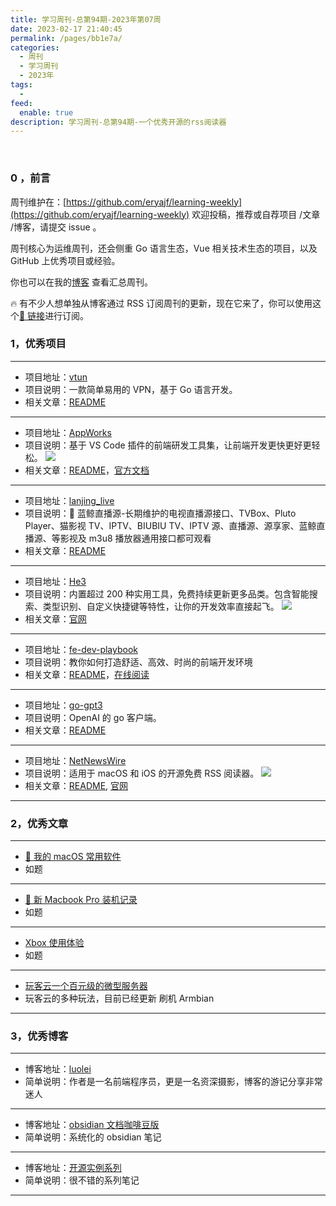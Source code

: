 ```yaml
---
title: 学习周刊-总第94期-2023年第07周
date: 2023-02-17 21:40:45
permalink: /pages/bb1e7a/
categories:
  - 周刊
  - 学习周刊
  - 2023年
tags:
  -
feed:
  enable: true
description: 学习周刊-总第94期-一个优秀开源的rss阅读器
---
```


<br><ArticleTopAd></ArticleTopAd>

### 0 ，前言

周刊维护在：[https://github.com/eryajf/learning-weekly](https://github.com/eryajf/learning-weekly) 欢迎投稿，推荐或自荐项目 /文章 /博客，请提交 issue 。

周刊核心为运维周刊，还会侧重 Go 语言生态，Vue 相关技术生态的项目，以及 GitHub 上优秀项目或经验。

你也可以在我的[博客](https://wiki.eryajf.net/learning-weekly/) 查看汇总周刊。

🔥 有不少人想单独从博客通过 RSS 订阅周刊的更新，现在它来了，你可以使用这个[🔗 链接](https://wiki.eryajf.net/learning-weekly.xml)进行订阅。

### 1，优秀项目

---

- 项目地址：[vtun](https://github.com/net-byte/vtun)
- 项目说明：一款简单易用的 VPN，基于 Go 语言开发。
- 相关文章：[README](https://github.com/net-byte/vtun/blob/master/README_CN.md)

---

- 项目地址：[AppWorks](https://github.com/apptools-lab/AppWorks)
- 项目说明：基于 VS Code 插件的前端研发工具集，让前端开发更快更好更轻松。
  ![](http://t.eryajf.net/imgs/2023/02/493bd150796c8db9.png)
- 相关文章：[README](https://github.com/apptools-lab/AppWorks/blob/master/README.zh-CN.md)，[官方文档](https://appworks.site/)

---

- 项目地址：[lanjing_live](https://github.com/Cyril0563/lanjing_live)
- 项目说明：🐋 蓝鲸直播源-长期维护的电视直播源接口、TVBox、Pluto Player、猫影视 TV、IPTV、BIUBIU TV、IPTV 源、直播源、源享家、蓝鲸直播源、等影视及 m3u8 播放器通用接口都可观看
- 相关文章：[README](https://github.com/Cyril0563/lanjing_live#readme)

---

- 项目地址：[He3](https://he3.app/zh)
- 项目说明：内置超过 200 种实用工具，免费持续更新更多品类。包含智能搜索、类型识别、自定义快捷键等特性，让你的开发效率直接起飞。
  ![](http://t.eryajf.net/imgs/2023/02/f9bcda5afc25face.png)
- 相关文章：[官网](https://he3.app/zh/)

---

- 项目地址：[fe-dev-playbook](https://github.com/zhangyuang/fe-dev-playbook)
- 项目说明：教你如何打造舒适、高效、时尚的前端开发环境
- 相关文章：[README](https://github.com/zhangyuang/fe-dev-playbook#readme)，[在线阅读](http://fe.ssr-fc.com/guide/)

---

- 项目地址：[go-gpt3](https://github.com/sashabaranov/go-gpt3)
- 项目说明：OpenAI 的 go 客户端。
- 相关文章：[README](https://github.com/sashabaranov/go-gpt3#readme)

---

- 项目地址：[NetNewsWire](https://github.com/Ranchero-Software/NetNewsWire)
- 项目说明：适用于 macOS 和 iOS 的开源免费 RSS 阅读器。
  ![](http://t.eryajf.net/imgs/2023/02/45ef2e78f4b538c3.png)
- 相关文章：[README](https://github.com/Ranchero-Software/NetNewsWire#readme), [官网](https://netnewswire.com/)

---

### 2，优秀文章

---

- [🍎 我的 macOS 常用软件](https://weekly.howie6879.cn/soft/mac.html)
- 如题

---

- [📝 新 Macbook Pro 装机记录](https://www.rustc.cloud/mac-install)
- 如题

---

- [Xbox 使用体验](https://frangezone.github.io/2022/06/21/xbox-experience/)
- 如题

---

- [玩客云一个百元级的微型服务器](https://anubis.cafe/84ceaef7.html)
- 玩客云的多种玩法，目前已经更新 刷机 Armbian

---

### 3，优秀博客

---

- 博客地址：[luolei](https://luolei.org/)
- 简单说明：作者是一名前端程序员，更是一名资深摄影，博客的游记分享非常迷人

---

- 博客地址：[obsidian 文档咖啡豆版](https://coffeetea.top/zh/)
- 简单说明：系统化的 obsidian 笔记

---

- 博客地址：[开源实例系列](https://dujun.io/open-source-examples.html)
- 简单说明：很不错的系列笔记

---


<br><ArticleTopAd></ArticleTopAd>
